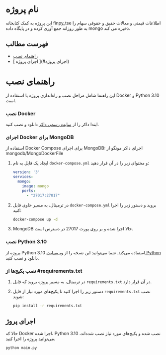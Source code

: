 # نام پروژه

این پروژه به کمک کتابخانه finpy_tse اطلاعات قیمتی و معالات حقیق و حقوقی سهام را به طور روزانه جمع آوری کرده و در پایگاه داده mongo ذخیره می کند.
<!-- Table of Contents -->
## فهرست مطالب
- [ راهنمای نصب](#نصب-و-راه‌اندازی)
- [ اجرای پروژه ](#اجرای پروژه)

<!-- /Table of Contents -->

# راهنمای نصب
این راهنما شامل مراحل نصب و راه‌اندازی پروژه با استفاده از Docker و Python 3.10 است.

### نصب Docker
ابتدا داکر را از [سایت رسمی داکر](https://www.docker.com/) دانلود و نصب کنید. 

### اجرای Docker برای MongoDB

استفاده از Docker Compose برای اجرای MongoDB:
اجرای داکر مونگو از mongodb/MongoDockerFile

1. ایجاد یک فایل به نام `docker-compose.yml` و محتوای زیر را در آن قرار دهید:

    ```yaml
    version: '3'
    services:
      mongo:
        image: mongo
        ports:
          - "27017:27017"
    ```

2. در ترمینال، به مسیر حاوی فایل `docker-compose.yml` بروید و دستور زیر را اجرا کنید:

    ```bash
    docker-compose up -d
    ```

3. MongoDB حالا اجرا شده و بر روی پورت 27017 در دسترس است.

### نصب Python 3.10

پروژه از Python 3.10 استفاده می‌کند. شما می‌توانید این نسخه را از [وب‌سایت Python](https://www.python.org/downloads/) دانلود و نصب کنید.

### نصب پکیج‌ها از #requirements.txt

1. در ترمینال، به مسیر پروژه بروید که فایل `requirements.txt` در آن قرار دارد.

2. دستور زیر را اجرا کنید تا پکیج‌های مورد نیاز از فایل `requirements.txt` نصب شوند:

    ```bash
    pip install -r requirements.txt
    ```

## اجرای پروژ

حالا که Docker اجرا شده، Python 3.10 نصب شده و پکیج‌های مورد نیاز نصب شده‌اند، می‌توانید پروژه را اجرا کنید.

```bash
python main.py
